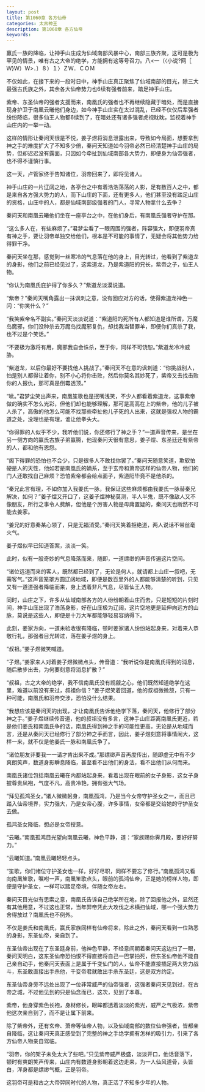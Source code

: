 ```yaml
---
layout: post
title: 第1060章 各方仙帝
categories: 太古神王
description: 第1060章 各方仙帝
keywords:
---
```


赢氏一族的降临，让神手山庄成为仙域南部风暴中心，南部三族齐聚，这可是极为罕见的情景，唯有古之大帝的绝学，方能拥有这等号召力。八<一（〈小说?网［ Ｗ}Ｗ）Ｗ>．〕８）１〉ＺＷ．ＣＯＭ

不仅如此，在接下来的一段时日中，神手山庄真正聚焦了仙域南部的目光，除三大最强古氏族之外，其余各大仙帝势力也6续有强者前来，踏足神手山庄。

紫帝、东圣仙帝的强者支援而来，南凰氏的强者也不再继续隐藏于暗处，而是直接现身护卫于南凰云曦他们身边，如今神手山庄实在太过混乱，已经不仅仅后辈强者纷纷降临，很多仙王人物都6续到了，在暗处还有诸多强者虎视眈眈，监视着神手山庄内的一举一动。

这样的情形让秦问天很是不悦，姜子煜将消息泄露出来，导致如今局面，想要拿到神之手的难度扩大了不知多少倍，秦问天知道如今羽帝必然已经清楚神手山庄的局势，但却迟迟没有露面，只因如今牵扯到仙域南部各大势力，即便身为仙帝强者，也不得不谨慎行事。

这一天，卢管家终于告知诸位，羽帝回来了，即将见诸人。

神手山庄的一片辽阔之地，各亭台之中有着浩浩荡荡的人影，足有数百人之中，都是来自各方强大势力的人，而下山庄的下面，还有更多人，他们甚至没有踏足山庄的资格，山庄中的人，都是仙域南部级强者的门人，寻常人物拿什么去争？

秦问天和南凰云曦他们坐在一座亭台之中，在他们身后，有南凰氏强者守护在那。

“这么多人在，有些麻烦了。”君梦尘看了一眼周围的强者，阵容强大，即便羽帝真有神之手，要让羽帝单独交给他们，根本是不可能的事情了，无疑会将其他势力给得罪干净。

秦问天坐在那，感觉到一丝寒冷的气息落在他的身上，目光转过，他看到了紫道龙的身影，他们之前已经见过了，这紫道龙，乃是紫道阳的兄长，紫帝之子，仙王人物。

“你认为南凰氏庇护得了你多久？”紫道龙淡漠说道。

“紫帝？”秦问天嘴角露出一抹讽刺之意，没有回应对方的话，使得紫道龙神色一闪：“你笑什么？”

“我笑紫帝名不副实。”秦问天淡淡说道：“紫道阳的死所有人都知道是谁所谓，万魔岛魔邪，你们没种杀去万魔岛找魔邪复仇，却找我当替罪羊，即便你们真杀了我，也不过是个笑话。”

“不要极为激将有用，魔邪我自会诛杀，至于你，同样不可饶恕。”紫道龙冷冷威胁。

“紫道龙，以后你最好不要找他人挑战了。”秦问天不在意的讽刺道：“你挑战别人，怕是别人都得让着你，别不小心将你击败，然后你莫名其妙死了，紫帝又去找击败你的人报仇，那可真是倒霉透顶。”

“呲。”君梦尘笑出声来，南凰笙歌也是抿嘴浅笑，不少人都看着紫道龙，这事紫帝做的确实不怎么光彩，但他们却也能够理解，那可是高高在上的紫帝，他的儿子被人杀了，高傲的他怎么可能不找那些牵扯他儿子死的人出来，这就是强权人物的霸道之处，没理也是有理，谁让他拳头大。

“你得罪的人似乎不少，我听他们说，你还修行了神之手？”一道声音传来，是坐在另一侧方向的赢氏古族子弟赢腾，他现秦问天很有意思，姜子煜、东圣廷还有紫帝的人，都和他有恩怨。

“阁下得罪的恐怕也不会少，只是很多人不敢找你罢了。”秦问天随意笑道，欺软怕硬是人的天性，他如若是南凰氏的嫡系，至于玄帝和萧帝这样的仙帝人物，他们的门人还敢找自己麻烦？恐怕紫帝都会给点面子，紫道阳毕竟不是他杀的。

“秦兄此言有理，不如你加入我姜氏一脉，我保证这些麻烦都由我姜氏一脉替秦兄解决，如何？”姜子煜又开口了，这姜子煜神秘莫测，半人半鬼，既不像敌人又不像朋友，所行之事令人费解，但他是个厉害人物是毋庸置疑的，秦问天也断然不可能去姜家。

“姜兄的好意秦某心领了，只是无福消受。”秦问天笑着拒绝道，两人说话不带丝毫火气。

姜子煜似早已知道答案，淡淡一笑。

此时，似有一股奇妙的气息降落而来，随即，一道缥缈的声音传遍这片空间。

“诸位远道而来的客人，既然都已经到了，无论是何人，就请都上山庄一叙吧，无需客气。”这声音笼罩方圆辽阔地域，即便是数百里外的人都能够清楚的听到，只见又有一道道强者降临而来，身上透着非凡气息，尽皆仙王人物。

同时，山庄之下，许多从仙域南部各方的人纷纷朝着山庄而去，只是短短的片刻时间，神手山庄出现了浩荡身影，好在山庄极为辽阔，这片空地更是延伸向远方的山脉，莫说是这些人，即便是十万大军都能够轻易容纳得下。

此刻，姜家方向，一道未验收很有降临，顿时姜家诸人纷纷站起身来，对着来人恭敬行礼，那强者目光转过，落在姜子煜的身上。

“叔祖。”姜子煜微笑喊道。

“子煜。”姜家来人对着姜子煜微微点头，传音道：“我听说你是南凰氏得到的消息，随后散步出去，为何要刻意将消息扩散？”

“叔祖，古之大帝的绝学，我不信南凰氏没有觊觎之心，他们既然知道绝学在这里，难道以前没有来过，叔祖你信？”姜子煜笑着回道，他的叔祖微微颔，只有一种可能，南凰氏和羽帝交涉，恐怕没什么结果。

“我想应该是秦问天的出现，才让南凰氏告诉他绝学下落，秦问天，他修行了部分神之手。”姜子煜继续传音道，他的叔祖没有多言，这神手山庄距离南凰氏更近，若是他们姜氏和南凰氏争的话，南凰氏得到神之手的可能性更高，无论是从地域而言，还是从秦问天已经修行了部分神之手而言，因此，姜子煜刻意将事情闹大，这样一来，就不仅是他姜氏一脉和南凰氏争了。

“诸位朋友非要我一一请才肯出来不成。”那缥缈声音再度传出，随即虚无中有不少爽朗笑声，数道身影瞬息降临，甚至看不出他们的身法，看不出他们从何而来。

南凰氏诸位包括南凰云曦在内都站起身来，看着出现在眼前的女子身影，这女子身披尊贵凤袍，气度不凡，高贵冷艳，拥有强大气场。

“拜见孤鸿圣女。”诸人微微躬身，南凰孤鸿，乃是当今女帝守护圣女之一，而且已踏入仙帝境界，实力强大，乃是女帝心腹，许多事情，女帝都是交给她的守护圣女去做。

孤鸿圣女降临，想必是女帝授意。

“云曦。”南凰孤鸿目光望向南凰云曦，神色平静，道：“家族赐你霁月殿，要好好努力。”

“云曦知道。”南凰云曦轻轻点头。

“笙歌，你们诸位守护圣女也一样，好好尽职，同样不要忘了修行。”南凰孤鸿又看向南凰笙歌，嘱咐一声，南凰笙歌点头，眼前的孤鸿仙帝，正是她的榜样人物，即便是守护圣女，一样可以踏足帝境，伴随女帝左右。

秦问天目光似有思索之意，南凰氏告诉自己绝学所在地，除了回报他之外，显然还有其他用意，不过这也正常，当年羿帝凭此大攻伐之术横扫仙域，哪一个强大势力舍得放过？南凰氏也不例外。

不仅是姜氏和南凰氏，赢氏家族同样有仙帝将来，除此之外，秦问天看到一位熟悉的身影，东圣仙帝，亲自到了。

东圣仙帝出现在了东圣廷身前，他神色平静，不经意间朝着秦问天这边扫了一眼，秦问天明白，这东圣仙帝恐怕恨不得直接将自己一巴掌拍死，但东圣仙帝他不能自己亲自动手，他秦问天表面上是属于千变仙门的人，仙帝不能直接插足两大势力战斗，东圣敢直接出手杀他，千变帝君就敢出手杀东圣廷，这是双方约定。

东圣仙帝身旁不远处出现了一位非常威严的仙帝强者，这强者秦问天见到过，在古帝之城，不过他见到的只是仙念而已，这次，见到了本尊。

紫帝，他身穿紫色长袍，身材修长，眼眸都透着淡淡的紫光，威严之气极浓，紫帝他这次亲自到了，而不是让属下前来。

除了紫帝外，还有玄帝、萧帝等仙帝人物，以及仙域南部的数位仙帝强者，皆都亲自降临，这让秦问天真正感受到了完整的神之手绝学拥有怎样的吸引力，引来了各方仙帝人物亲自驾临。

“羽帝，你的架子未免太大了些吧。”只见紫帝威严极盛，淡淡开口，他话音落下，顿时有爽朗笑声传来，山庄内有数道身影朝着这边走来，为一人仙风道骨，头皆白，浑身都是缥缈气概，正是羽帝。

这羽帝可是和古之大帝羿同时代的人物，真正活了不知多少年的人物。
